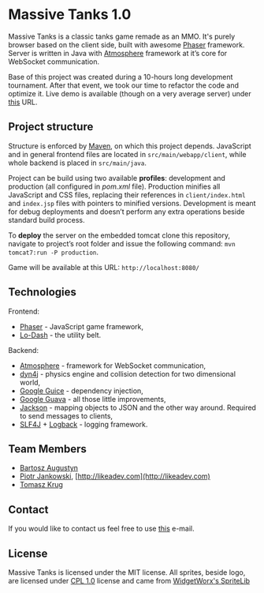 Massive Tanks 1.0
=============

Massive Tanks is a classic tanks game remade as an MMO. It's purely browser based on the client side, built with awesome
 [Phaser](http://phaser.io/) framework. Server is written in Java with [Atmosphere](https://github.com/Atmosphere/atmosphere) 
framework at it’s core for WebSocket communication.

Base of this project was created during a 10-hours long development tournament. After that event, we took our time to 
refactor the code and optimize it. Live demo is available (though on a very average server) under [this](http://massivetanks.com) URL.

Project structure
-------------
Structure is enforced by [Maven](http://maven.apache.org/), on which this project depends. JavaScript and in general 
frontend files are located in `src/main/webapp/client`, while whole backend is placed in `src/main/java`.

Project can be build using two available **profiles**: development and production (all configured in *pom.xml* file). 
Production minifies all JavaScript and CSS files, replacing their references in `client/index.html` and `index.jsp` 
files with pointers to minified versions. Development is meant for debug deployments and doesn’t perform any extra 
operations beside standard build process.

To **deploy** the server on the embedded tomcat clone this repository, navigate to project’s root folder and issue 
the following command: `mvn tomcat7:run -P production`.

Game will be available at this URL: `http://localhost:8080/`

Technologies
-------------
Frontend: 

* [Phaser](http://phaser.io/) - JavaScript game framework,
* [Lo-Dash](http://lodash.com/) - the utility belt.

Backend:

* [Atmosphere](https://github.com/Atmosphere/atmosphere) - framework for WebSocket communication,
* [dyn4j](http://dyn4j.org/) - physics engine and collision detection for two dimensional world,
* [Google Guice](https://code.google.com/p/google-guice/) - dependency injection,
* [Google Guava](https://code.google.com/p/guava-libraries/) - all those little improvements,
* [Jackson](https://github.com/FasterXML/jackson) - mapping objects to JSON and the other way around. Required to send messages to clients,
* [SLF4J](http://www.slf4j.org/) + [Logback](http://logback.qos.ch/) - logging framework.

Team Members
-------------
* [Bartosz Augustyn](https://github.com/crymoer)
* [Piotr Jankowski](https://github.com/petejank), [http://likeadev.com](http://likeadev.com)
* [Tomasz Krug](https://github.com/Edhendil)

Contact
-------------
If you would like to contact us feel free to use [this](massivetanks@gmail.com) e-mail.

License
-------------
Massive Tanks is licensed under the MIT license. All sprites, beside logo, are licensed under 
[CPL 1.0](http://opensource.org/licenses/cpl1.0.php) license and came 
from [WidgetWorx's SpriteLib](http://www.widgetworx.com/spritelib/)